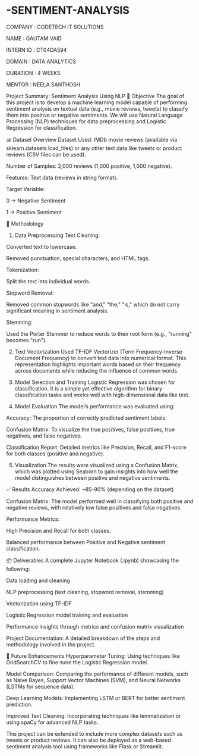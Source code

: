 # -SENTIMENT-ANALYSIS

COMPANY : CODETECH IT SOLUTIONS

NAME : GAUTAM VAID

INTERN ID : CT04DA594

DOMAIN : DATA ANALYTICS

DURATION : 4 WEEKS

MENTOR : NEELA SANTHOSH

 Project Summary: Sentiment Analysis Using NLP
🎯 Objective
The goal of this project is to develop a machine learning model capable of performing sentiment analysis on textual data (e.g., movie reviews, tweets) to classify them into positive or negative sentiments. We will use Natural Language Processing (NLP) techniques for data preprocessing and Logistic Regression for classification.

📊 Dataset Overview
Dataset Used: IMDb movie reviews (available via sklearn.datasets.load_files) or any other text data like tweets or product reviews (CSV files can be used).

Number of Samples: 2,000 reviews (1,000 positive, 1,000 negative).

Features: Text data (reviews in string format).

Target Variable:

0 → Negative Sentiment

1 → Positive Sentiment

🔧 Methodology
1. Data Preprocessing
Text Cleaning:

Converted text to lowercase.

Removed punctuation, special characters, and HTML tags.

Tokenization:

Split the text into individual words.

Stopword Removal:

Removed common stopwords like "and," "the," "is," which do not carry significant meaning in sentiment analysis.

Stemming:

Used the Porter Stemmer to reduce words to their root form (e.g., "running" becomes "run").

2. Text Vectorization
Used TF-IDF Vectorizer (Term Frequency-Inverse Document Frequency) to convert text data into numerical format. This representation highlights important words based on their frequency across documents while reducing the influence of common words.

3. Model Selection and Training
Logistic Regression was chosen for classification. It is a simple yet effective algorithm for binary classification tasks and works well with high-dimensional data like text.

4. Model Evaluation
The model’s performance was evaluated using:

Accuracy: The proportion of correctly predicted sentiment labels.

Confusion Matrix: To visualize the true positives, false positives, true negatives, and false negatives.

Classification Report: Detailed metrics like Precision, Recall, and F1-score for both classes (positive and negative).

5. Visualization
The results were visualized using a Confusion Matrix, which was plotted using Seaborn to gain insights into how well the model distinguishes between positive and negative sentiments.

✅ Results
Accuracy Achieved: ~85-90% (depending on the dataset)

Confusion Matrix: The model performed well in classifying both positive and negative reviews, with relatively low false positives and false negatives.

Performance Metrics:

High Precision and Recall for both classes.

Balanced performance between Positive and Negative sentiment classification.

📦 Deliverables
A complete Jupyter Notebook (.ipynb) showcasing the following:

Data loading and cleaning

NLP preprocessing (text cleaning, stopword removal, stemming)

Vectorization using TF-IDF

Logistic Regression model training and evaluation

Performance insights through metrics and confusion matrix visualization

Project Documentation: A detailed breakdown of the steps and methodology involved in the project.

🚀 Future Enhancements
Hyperparameter Tuning: Using techniques like GridSearchCV to fine-tune the Logistic Regression model.

Model Comparison: Comparing the performance of different models, such as Naive Bayes, Support Vector Machines (SVM), and Neural Networks (LSTMs for sequence data).

Deep Learning Models: Implementing LSTM or BERT for better sentiment prediction.

Improved Text Cleaning: Incorporating techniques like lemmatization or using spaCy for advanced NLP tasks.

This project can be extended to include more complex datasets such as tweets or product reviews. It can also be deployed as a web-based sentiment analysis tool using frameworks like Flask or Streamlit.
